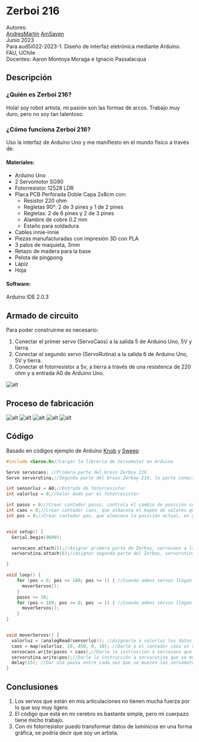 # Zerboi 216
Autores:  
[AndresMartin](https://github.com/AndresMartinM) 
[AmSayen](https://github.com/AmSayen)  
Junio 2023  
Para aud5i022-2023-1. Diseño de interfaz eletrónica mediante Arduino. FAU, UChile  
Docentes: Aaron Montoya Moraga e Ignacio Passalacqua   

## Descripción
### ¿Quién es Zerboi 216?
Hola! soy robot artista, mi pasión son las formas de arcos. Trabajo muy duro, pero no soy tan talentoso.

### ¿Cómo funciona Zerboi 216?
Uso la interfaz de Arduino Uno y me manifiesto en el mundo físico a través de:
#### Materiales:
+ Arduino Uno
+ 2 Servomotor SG90
+ Fotorresistor 12528 LDR
+ Placa PCB Perforada Doble Capa 2x8cm con:
  - Resistor 220 ohm
  - Regletas 90°: 2 de 3 pines y 1 de 2 pines
  - Regletas: 2 de 6 pines y 2 de 3 pines
  - Alambre de cobre 0.2 mm
  - Estaño para soldadura
+ Cables innie-innie
+ Piezas manufacturadas con impresión 3D con PLA 
+ 3 palos de maquieta, 3mm
+ Retazo de madera para la base
+ Pelota de pingpong
+ Lápiz
+ Hoja

#### Software:
Arduino IDE 2.0.3

## Armado de circuito
Para poder construirme es necesario:  
1. Conectar el primer servo (ServoCaos) a la salida 5 de Arduino Uno, 5V y tierra.
2. Conectar el segundo servo (ServoRutina) a la salida 6 de Arduino Uno, 5V y tierra.
3. Conectar el fotorresistor a 5v, a tierra a través de una resistenca de 220 ohm y a entrada A0 de Arduino Uno.

![alt](./20230602_174649.jpg "foto wonita")


## Proceso de fabricación 

![alt](./20230621_150403.jpg "foto wonita")
![alt](./1Sketch.jpg "foto wonita")
![alt](./20230621_193906.jpg "foto wonita")
![alt](./IMG-20230622-WA0000.jpg "foto wonita")
![alt](./IMG-20230623-WA0007.jpg "foto wonita")

## Código
Basado en códigos ejemplo de Arduino [Knob](https://github.com/arduino-libraries/Servo/tree/master/examples/Knob) y [Sweep](https://github.com/arduino-libraries/Servo/tree/master/examples/Sweep)  

```ino
#include <Servo.h>//Cargar la libreria de Servomotor en Arduino

Servo servocaos; //Primera parte del brazo Zerboy 216
Servo servorutina;//Segunda parte del brazo Zerboy 216, la parte conectada al lápiz

int sensorluz = A0;//Entrada de fotorresistor
int valorluz = 0;//Valor dado por el fotorresistor

int pasos = 0;//Crear contador pasos, controla el cambio de posición según lo que lee el fotorresistor
int caos = 0;//Crear contador caos, que almacena el mapeo de valores que hace que los datos del fotorresistor puedan ser traducidor como grados de giro del servocaos
int pos = 0;//Crear contador pos, que almacena la posición actual, en grados, del servomotor  


void setup() {
  Serial.begin(9600);

  servocaos.attach(5);//Asignar primera parte de Zerboy, servocaos a la entrada 5
  servorutina.attach(6);//Asignar segunda parte del Zerboy, servorutina a la entrada 6

}

void loop() {
    for (pos = 0; pos <= 180; pos += 1) { //Cuando ambos servos llegan a su posición 0°, avanzar de a 1 grado
      moverServos();
    }
    pasos += 10;
    for (pos = 180; pos >= 0; pos -= 1) { //Cuando ambos servos llegan a su posición 180°, avanza de a -1 grado, para girar hacia el otro lado
      moverServos();
    }
}


void moverServos() {
  valorluz = (analogRead(sensorluz)); //Asignarle a valorluz los datos dados por el sensorluz, es decir, el fotorreseptor
  caos = map(valorluz, 10, 450, 0, 10); //Darle a el contador caos un valor según la luz recibida por el fotorreseptor
  servocaos.write(pasos + caos);//Darle la instrucción a servocaos que se mueva a la posición condicionada por la suma de los contadores pasos+caos
  servorutina.write(pos);//Darle la instrucción a servorutina que se mueva a la posición condicionada por el contador pos
  delay(15); //Dar una pausa entre cada vez que se mueven los servomotores
}
```
## Conclusiones

1. Los servos que están en mis articulaciones no tienen mucha fuerza por lo que soy muy ligero.
2. El código que está en mi cerebro es bastante simple, pero mi cuerpazo tiene micho trabajo.
3. Con mi fotorresistor puedo transformar datos de lumínicos en una forma gráfica, se podría decir que soy un artista.
